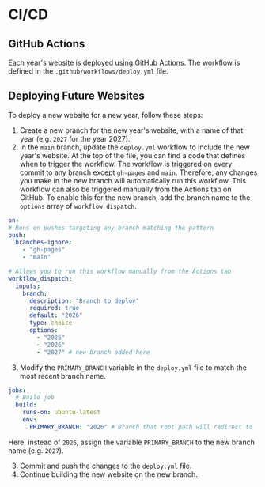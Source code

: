 # CI/CD

## GitHub Actions

Each year's website is deployed using GitHub Actions. The workflow is defined in the `.github/workflows/deploy.yml` file.

## Deploying Future Websites

To deploy a new website for a new year, follow these steps:

1. Create a new branch for the new year's website, with a name of that year (e.g. `2027` for the year 2027).
2. In the `main` branch, update the `deploy.yml` workflow to include the new year's website.
  At the top of the file, you can find a code that defines when to trigger the workflow. The workflow is triggered on every commit to any branch except `gh-pages` and `main`. Therefore, any changes you make in the new branch will automatically run this workflow.
  This workflow can also be triggered manually from the Actions tab on GitHub. To enable this for the new branch, add the branch name to the `options` array of `workflow_dispatch`.
  ```yaml
  on:
  # Runs on pushes targeting any branch matching the pattern
  push:
    branches-ignore:
      - "gh-pages"
      - "main"

  # Allows you to run this workflow manually from the Actions tab
  workflow_dispatch:
    inputs:
      branch:
        description: "Branch to deploy"
        required: true
        default: "2026"
        type: choice
        options:
          - "2025"
          - "2026"
          - "2027" # new branch added here
  ```
3. Modify the `PRIMARY_BRANCH` variable in the `deploy.yml` file to match the most recent branch name.

  ```yaml
  jobs:
    # Build job
    build:
      runs-on: ubuntu-latest
      env:
        PRIMARY_BRANCH: "2026" # Branch that root path will redirect to
  ```
  Here, instead of `2026`, assign the variable `PRIMARY_BRANCH` to the new branch name (e.g. `2027`).

3. Commit and push the changes to the `deploy.yml` file.
4. Continue building the new website on the new branch.
